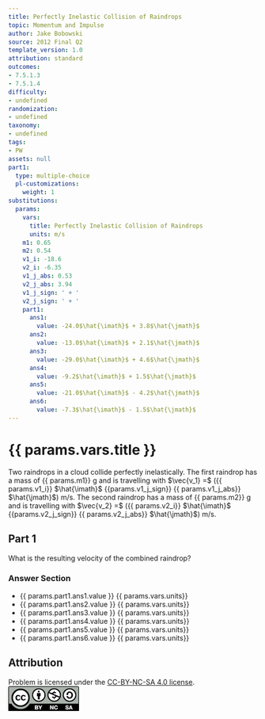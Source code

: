 ```yaml
---
title: Perfectly Inelastic Collision of Raindrops
topic: Momentum and Impulse
author: Jake Bobowski
source: 2012 Final Q2
template_version: 1.0
attribution: standard
outcomes:
- 7.5.1.3
- 7.5.1.4
difficulty:
- undefined
randomization:
- undefined
taxonomy:
- undefined
tags:
- PW
assets: null
part1:
  type: multiple-choice
  pl-customizations:
    weight: 1
substitutions:
  params:
    vars:
      title: Perfectly Inelastic Collision of Raindrops
      units: m/s
    m1: 0.65
    m2: 0.54
    v1_i: -18.6
    v2_i: -6.35
    v1_j_abs: 0.53
    v2_j_abs: 3.94
    v1_j_sign: ' + '
    v2_j_sign: ' + '
    part1:
      ans1:
        value: -24.0$\hat{\imath}$ + 3.8$\hat{\jmath}$
      ans2:
        value: -13.0$\hat{\imath}$ + 2.1$\hat{\jmath}$
      ans3:
        value: -29.0$\hat{\imath}$ + 4.6$\hat{\jmath}$
      ans4:
        value: -9.2$\hat{\imath}$ + 1.5$\hat{\jmath}$
      ans5:
        value: -21.0$\hat{\imath}$ - 4.2$\hat{\jmath}$
      ans6:
        value: -7.3$\hat{\imath}$ - 1.5$\hat{\jmath}$
---
```

# {{ params.vars.title }}
Two raindrops in a cloud collide perfectly inelastically. The first raindrop has a mass of {{ params.m1}} g and is travelling with $\vec{v_1} =$ ({{ params.v1_i}} $\hat{\imath}$ {{params.v1_j_sign}} {{ params.v1_j_abs}} $\hat{\jmath}$) m/s.
The second raindrop has a mass of {{ params.m2}} g and is travelling with $\vec{v_2} =$ ({{ params.v2_i}} $\hat{\imath}$ {{params.v2_j_sign}} {{ params.v2_j_abs}} $\hat{\jmath}$) m/s.

## Part 1

What is the resulting velocity of the combined raindrop?

### Answer Section

- {{ params.part1.ans1.value }} {{ params.vars.units}}
- {{ params.part1.ans2.value }} {{ params.vars.units}}
- {{ params.part1.ans3.value }} {{ params.vars.units}}
- {{ params.part1.ans4.value }} {{ params.vars.units}}
- {{ params.part1.ans5.value }} {{ params.vars.units}}
- {{ params.part1.ans6.value }} {{ params.vars.units}}

## Attribution

Problem is licensed under the [CC-BY-NC-SA 4.0 license](https://creativecommons.org/licenses/by-nc-sa/4.0/).<br> ![The Creative Commons 4.0 license requiring attribution-BY, non-commercial-NC, and share-alike-SA license.](https://raw.githubusercontent.com/firasm/bits/master/by-nc-sa.png)